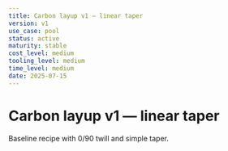 ```yaml
---
title: Carbon layup v1 — linear taper
version: v1
use_case: pool
status: active
maturity: stable
cost_level: medium
tooling_level: medium
time_level: medium
date: 2025-07-15
---
```

# Carbon layup v1 — linear taper
Baseline recipe with 0/90 twill and simple taper.
